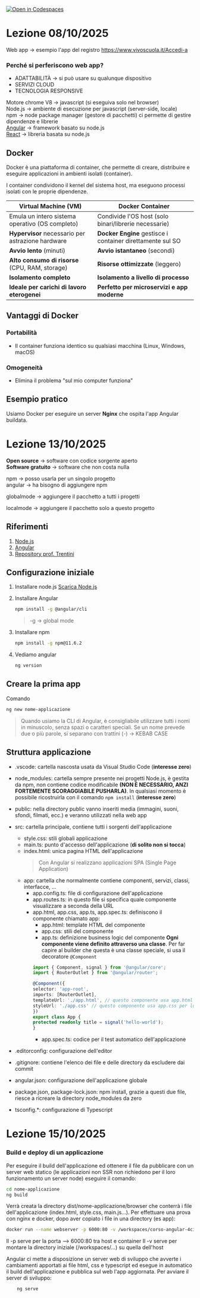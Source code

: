[![Open in Codespaces](https://classroom.github.com/assets/launch-codespace-2972f46106e565e64193e422d61a12cf1da4916b45550586e14ef0a7c637dd04.svg)](https://classroom.github.com/open-in-codespaces?assignment_repo_id=20964327)

# Lezione 08/10/2025

Web app -> esempio l'app del registro https://www.vivoscuola.it/Accedi-a

### Perché si perferiscono web app?
- ADATTABILITÀ -> si può usare su qualunque dispositivo
- SERVIZI CLOUD
- TECNOLOGIA RESPONSIVE

Motore chrome V8 -> javascript (si eseguiva solo nel browser)
<br>
Node.js -> ambiente di esecuzione per javascript (server-side, locale)
<br>
npm -> node package manager (gestore di pacchetti)
        ci permette di gestire dipendenze e librerie
<br>
[Angular](https://angular.dev/) -> framework basato su node.js 
<br>
[React](https://reactjs.org/) -> libreria basata su node.js 

## Docker
Docker è una piattaforma di container, che permette di creare, distribuire e eseguire applicazioni in ambienti isolati (container).

I container condividono il kernel del sistema host, ma eseguono processi isolati con le proprie dipendenze.

| **Virtual Machine (VM)** | **Docker Container** |
|--------------------------|----------------------|
| Emula un intero sistema operativo (OS completo) | Condivide l'OS host (solo binari/librerie necessarie) |
| **Hypervisor** necessario per astrazione hardware | **Docker Engine** gestisce i container direttamente sul SO |
| **Avvio lento** (minuti) | **Avvio istantaneo** (secondi) |
| **Alto consumo di risorse** (CPU, RAM, storage) | **Risorse ottimizzate** (leggero) |
| **Isolamento completo** | **Isolamento a livello di processo** |
| **Ideale per carichi di lavoro eterogenei** | **Perfetto per microservizi e app moderne** |

## Vantaggi di Docker 

### Portabilità
- Il container funziona identico su qualsiasi macchina (Linux, Windows, macOS)

### Omogeneità
- Elimina il problema "sul mio computer funziona"

## Esempio pratico

Usiamo Docker per eseguire un server **Nginx** che ospita l'app Angular buildata.


# Lezione 13/10/2025
**Open source** -> software con codice sorgente aperto
<br>
**Software gratuito** -> software che non costa nulla

npm -> posso usarla per un singolo progetto 
<br>
angular -> ha bisogno di aggiungere npm

globalmode -> aggiungere il pacchetto a tutti i progetti
<br>

localmode -> aggiungere il pacchetto solo a questo progetto

## Riferimenti

1. [Node.js](https://nodejs.org/en)
2. [Angular](https://angular.dev/)
3. [Repository prof. Trentini](https://github.com/andreatrentini/Corso-Angular-4Ci-2025-2026)

## Configurazione iniziale

1. Installare node.js [Scarica Node.js](https://nodejs.org/en)
2. Installare Angular

    ```bash
    npm install -g @angular/cli
    ```
    > -g -> global mode
4. Installare npm

    ```bash
    npm install -g npm@11.6.2
    ```
7. Vediamo angular
    ```bash
    ng version
    ```

## Creare la prima app
Comando

```bash
ng new nome-applicazione
```
> Quando usiamo la CLI di Angular, è consigliabile utilizzare tutti i nomi in minuscolo, senza spazi o caratteri speciali. Se un nome prevede due o più parole, si separano con trattini (-) -> KEBAB CASE

## Struttura applicazione
- .vscode: cartella nascosta usata da Visual Studio Code (**interesse zero**)
- node_modules: cartella sempre presente nei progetti Node.js, è gestita da npm, non contiene codice modificabile **(NON È NECESSARIO, ANZI FORTEMENTE SCORAGGIABILE PUSHARLA)**. In qualsiasi momento è possibile ricostruirla con il comando `npm install` (**interesse zero**)
- public: nella directory public vanno inseriti media (immagini, suoni, sfondi, filmati, ecc.) e veranno utilizzati nella web app
- src: cartella principale, contiene tutti i sorgenti dell'applicazione
    - style.css: stili globali applicazione
    - main.ts: punto d'accesso dell'applicazione (**di solito non si tocca**)
    - index.html: unica pagina HTML dell'applicazione
        > Con Angular si realizzano applicazioni SPA (Single Page Application)
    - app: cartella che normalmente contiene componenti, servizi, classi, interfacce, ...
        - app.config.ts: file di configurazione dell'applicazione
        - app.routes.ts: in questo file si specifica quale componente visualizzare a seconda della URL
        - app.html, app.css, app.ts, app.spec.ts: definiscono il componente chiamato app: 
            - app.html: template HTML del componente
            - app.css: stili del componente
            - app.ts: definizione business logic del componente
            **Ogni componente viene definito attraverso una classe**. Per far capire al builder che questa è una classe speciale, si usa il decoratore `@Component`
            ```typescript
            import { Component, signal } from '@angular/core';
            import { RouterOutlet } from '@angular/router';

            @Component({
            selector: 'app-root',
            imports: [RouterOutlet],
            templateUrl: './app.html', // questo componente usa app.html per lo stile
            styleUrl: './app.css' // questo componente usa app.css per lo stile
            })
            export class App {
            protected readonly title = signal('hello-world');
            }
            ```
            - app.spec.ts: codice per il test automatico dell'applicazione
- .editorconfig: configurazione dell'editor

- .gitignore: contiene l'elenco dei file e delle directory da escludere dai commit

- angular.json: configurazione dell'applicazione globale

- package.json, package-lock.json: npm install, grazie a questi due file, riesce a ricreare la directory node_modules da zero

- tsconfig.*: configurazione di Typescript


        

# Lezione 15/10/2025
### Build e deploy di un applicazione

Per eseguire il build dell'applicazione ed ottenere il file da pubblicare con un server web statico (le applicazioni non SSR non richiedono per il loro funzionamento un server node) eseguire il comando:

```bash
cd nome-applicazione
ng build
```

Verrà creata la directory dist/nome-applicazione/browser che conterrà i file dell'applicazione (index.html, style.css, main.js...). Per effettuare una prova con nginx e docker, dopo aver copiato i file in una directory (es app):


```bash
docker run --name webserver -p 6000:80 -v /workspaces/corso-angular-4ci-2025-2026-AlessioFerrari8/app/:/usr/share/nginx/html nginx
```

Il -p serve per la porta --> 6000:80 tra host e container
Il -v serve per montare la directory iniziale (/workspaces/...) su quella dell'host

Angular ci mette a disposizione un server web di sviluppo che avverte i cambiamenti apportati ai file html, css e typescript ed esegue in automatico il build dell'applicazione e pubblica sul web l'app aggiornata. Per avviare il server di sviluppo:

```bash
    ng serve
```